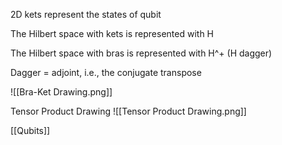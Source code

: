 2D kets represent the states of qubit

The Hilbert space with kets is represented with H

The Hilbert space with bras is represented with H^+ (H dagger)

Dagger = adjoint, i.e., the conjugate transpose

![[Bra-Ket Drawing.png]]

Tensor Product Drawing
![[Tensor Product Drawing.png]]

[[Qubits]]